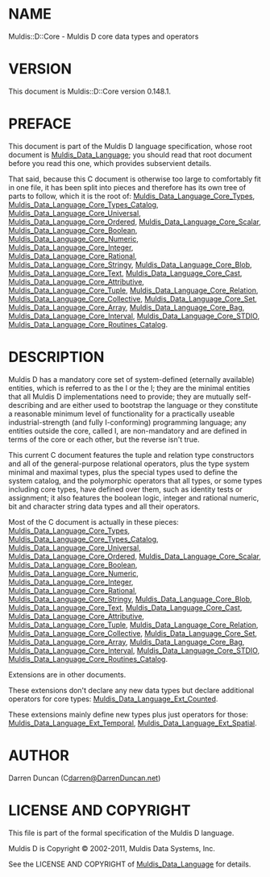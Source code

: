 # NAME

Muldis::D::Core - Muldis D core data types and operators

# VERSION

This document is Muldis::D::Core version 0.148.1.

# PREFACE

This document is part of the Muldis D language specification, whose root
document is [Muldis_Data_Language](Muldis_Data_Language.md); you should read that root document
before you read this one, which provides subservient details.

That said, because this C<Core> document is otherwise too large to
comfortably fit in one file, it has been split into pieces and therefore
has its own tree of parts to follow, which it is the root of:
[Muldis_Data_Language_Core_Types](Muldis_Data_Language_Core_Types.md), [Muldis_Data_Language_Core_Types_Catalog](Muldis_Data_Language_Core_Types_Catalog.md),
[Muldis_Data_Language_Core_Universal](Muldis_Data_Language_Core_Universal.md), [Muldis_Data_Language_Core_Ordered](Muldis_Data_Language_Core_Ordered.md),
[Muldis_Data_Language_Core_Scalar](Muldis_Data_Language_Core_Scalar.md), [Muldis_Data_Language_Core_Boolean](Muldis_Data_Language_Core_Boolean.md),
[Muldis_Data_Language_Core_Numeric](Muldis_Data_Language_Core_Numeric.md), [Muldis_Data_Language_Core_Integer](Muldis_Data_Language_Core_Integer.md),
[Muldis_Data_Language_Core_Rational](Muldis_Data_Language_Core_Rational.md), [Muldis_Data_Language_Core_Stringy](Muldis_Data_Language_Core_Stringy.md),
[Muldis_Data_Language_Core_Blob](Muldis_Data_Language_Core_Blob.md), [Muldis_Data_Language_Core_Text](Muldis_Data_Language_Core_Text.md),
[Muldis_Data_Language_Core_Cast](Muldis_Data_Language_Core_Cast.md), [Muldis_Data_Language_Core_Attributive](Muldis_Data_Language_Core_Attributive.md),
[Muldis_Data_Language_Core_Tuple](Muldis_Data_Language_Core_Tuple.md), [Muldis_Data_Language_Core_Relation](Muldis_Data_Language_Core_Relation.md),
[Muldis_Data_Language_Core_Collective](Muldis_Data_Language_Core_Collective.md), [Muldis_Data_Language_Core_Set](Muldis_Data_Language_Core_Set.md),
[Muldis_Data_Language_Core_Array](Muldis_Data_Language_Core_Array.md), [Muldis_Data_Language_Core_Bag](Muldis_Data_Language_Core_Bag.md),
[Muldis_Data_Language_Core_Interval](Muldis_Data_Language_Core_Interval.md), [Muldis_Data_Language_Core_STDIO](Muldis_Data_Language_Core_STDIO.md),
[Muldis_Data_Language_Core_Routines_Catalog](Muldis_Data_Language_Core_Routines_Catalog.md).

# DESCRIPTION

Muldis D has a mandatory core set of system-defined (eternally available)
entities, which is referred to as the I<Muldis D core> or the I<core>; they
are the minimal entities that all Muldis D implementations need to provide;
they are mutually self-describing and are either used to bootstrap the
language or they constitute a reasonable minimum level of functionality for
a practically useable industrial-strength (and fully I<TTM>-conforming)
programming language; any entities outside the core, called I<Muldis D
extensions>, are non-mandatory and are defined in terms of the core or each
other, but the reverse isn't true.

This current C<Core> document features the tuple and
relation type constructors and all of the general-purpose
relational operators, plus the type system minimal and maximal types, plus
the special types used to define the system catalog, and the polymorphic
operators that all types, or some types including core types, have defined
over them, such as identity tests or assignment; it also features the
boolean logic, integer and rational numeric, bit and character string
data types and all their operators.

Most of the C<Core> document is actually in these pieces:
[Muldis_Data_Language_Core_Types](Muldis_Data_Language_Core_Types.md), [Muldis_Data_Language_Core_Types_Catalog](Muldis_Data_Language_Core_Types_Catalog.md),
[Muldis_Data_Language_Core_Universal](Muldis_Data_Language_Core_Universal.md), [Muldis_Data_Language_Core_Ordered](Muldis_Data_Language_Core_Ordered.md),
[Muldis_Data_Language_Core_Scalar](Muldis_Data_Language_Core_Scalar.md), [Muldis_Data_Language_Core_Boolean](Muldis_Data_Language_Core_Boolean.md),
[Muldis_Data_Language_Core_Numeric](Muldis_Data_Language_Core_Numeric.md), [Muldis_Data_Language_Core_Integer](Muldis_Data_Language_Core_Integer.md),
[Muldis_Data_Language_Core_Rational](Muldis_Data_Language_Core_Rational.md), [Muldis_Data_Language_Core_Stringy](Muldis_Data_Language_Core_Stringy.md),
[Muldis_Data_Language_Core_Blob](Muldis_Data_Language_Core_Blob.md), [Muldis_Data_Language_Core_Text](Muldis_Data_Language_Core_Text.md),
[Muldis_Data_Language_Core_Cast](Muldis_Data_Language_Core_Cast.md), [Muldis_Data_Language_Core_Attributive](Muldis_Data_Language_Core_Attributive.md),
[Muldis_Data_Language_Core_Tuple](Muldis_Data_Language_Core_Tuple.md), [Muldis_Data_Language_Core_Relation](Muldis_Data_Language_Core_Relation.md),
[Muldis_Data_Language_Core_Collective](Muldis_Data_Language_Core_Collective.md), [Muldis_Data_Language_Core_Set](Muldis_Data_Language_Core_Set.md),
[Muldis_Data_Language_Core_Array](Muldis_Data_Language_Core_Array.md), [Muldis_Data_Language_Core_Bag](Muldis_Data_Language_Core_Bag.md),
[Muldis_Data_Language_Core_Interval](Muldis_Data_Language_Core_Interval.md), [Muldis_Data_Language_Core_STDIO](Muldis_Data_Language_Core_STDIO.md),
[Muldis_Data_Language_Core_Routines_Catalog](Muldis_Data_Language_Core_Routines_Catalog.md).

Extensions are in other documents.

These extensions don't declare any new data types but declare additional
operators for core types: [Muldis_Data_Language_Ext_Counted](Muldis_Data_Language_Ext_Counted.md).

These extensions mainly define new types plus just operators for those:
[Muldis_Data_Language_Ext_Temporal](Muldis_Data_Language_Ext_Temporal.md), [Muldis_Data_Language_Ext_Spatial](Muldis_Data_Language_Ext_Spatial.md).

# AUTHOR

Darren Duncan (C<darren@DarrenDuncan.net>)

# LICENSE AND COPYRIGHT

This file is part of the formal specification of the Muldis D language.

Muldis D is Copyright © 2002-2011, Muldis Data Systems, Inc.

See the LICENSE AND COPYRIGHT of [Muldis_Data_Language](Muldis_Data_Language.md) for details.
